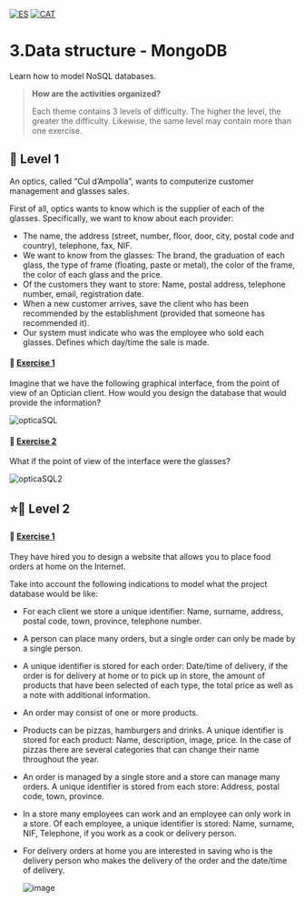 [![ES](https://img.shields.io/badge/ES-red.svg?logo=googletranslate&logoColor=white)](https://github.com/ariamdev/IT-ACADEMY-SPRINT-2/blob/main/SPRINT%202/Tasca%20S2%2003%20%20Estructura%20de%20dades%20-%20MongoDB/README.es.md)
[![CAT](https://img.shields.io/badge/CAT-yellow.svg?logo=googletranslate&logoColor=white)](https://github.com/ariamdev/IT-ACADEMY-SPRINT-2/blob/main/SPRINT%202/Tasca%20S2%2003%20%20Estructura%20de%20dades%20-%20MongoDB/README.cat.md)

3.Data structure - MongoDB
=
 
 Learn how to model NoSQL databases.

 >**How are the activities organized?**
>
>Each theme contains 3 levels of difficulty. The higher the level, the greater the difficulty. Likewise, the same level may contain more than one exercise.


🌟 Level 1
-

An optics, called “Cul d’Ampolla”, wants to computerize customer management and glasses sales.

First of all, optics wants to know which is the supplier of each of the glasses. 
Specifically, we want to know about each provider: 

- The name, the address (street, number, floor, door, city, postal code and country), telephone, fax, NIF.
- We want to know from the glasses: The brand, the graduation of each glass, the type of frame (floating, paste or metal), the color of the frame, the color of each glass and the price.
- Of the customers they want to store: Name, postal address, telephone number, email, registration date.
- When a new customer arrives, save the client who has been recommended by the establishment (provided that someone has recommended it).
- Our system must indicate who was the employee who sold each glasses. Defines which day/time the sale is made.


#### 📍 [Exercise 1](https://github.com/ariamdev/IT-ACADEMY-SPRINT-2/tree/main/SPRINT%202/Tasca%20S2%2003%20%20Estructura%20de%20dades%20-%20MongoDB/Nivell%201/Exercici1)

Imagine that we have the following graphical interface, from the point of view of an Optician client. 
How would you design the database that would provide the information?

![opticaSQL](https://github.com/user-attachments/assets/5d6b4ba8-0394-4bae-b1fa-5a032e164001)


#### 📍 [Exercise 2](https://github.com/ariamdev/IT-ACADEMY-SPRINT-2/tree/main/SPRINT%202/Tasca%20S2%2003%20%20Estructura%20de%20dades%20-%20MongoDB/Nivell%201/Exercici2)

What if the point of view of the interface were the glasses?

![opticaSQL2](https://github.com/user-attachments/assets/d6b684f2-1e6d-4a0b-a530-c205e3979bcb)

⭐🌟 Level 2
-

#### 📍 [Exercise 1](https://github.com/ariamdev/IT-ACADEMY-SPRINT-2/tree/main/SPRINT%202/Tasca%20S2%2003%20%20Estructura%20de%20dades%20-%20MongoDB/Nivell%202/Exercici1)

They have hired you to design a website that allows you to place food orders at home on the Internet.

Take into account the following indications to model what the project database would be like:

- For each client we store a unique identifier: Name, surname, address, postal code, town, province, telephone number.
- A person can place many orders, but a single order can only be made by a single person.
- A unique identifier is stored for each order: Date/time of delivery, if the order is for delivery at home or to pick up in store, the amount of products that have been selected of each type, the total price as well as a note with additional information.
- An order may consist of one or more products.
- Products can be pizzas, hamburgers and drinks. A unique identifier is stored for each product: Name, description, image, price. In the case of pizzas there are several categories that can change their name throughout the year.
- An order is managed by a single store and a store can manage many orders. A unique identifier is stored from each store: Address, postal code, town, province.
- In a store many employees can work and an employee can only work in a store. Of each employee, a unique identifier is stored: Name, surname, NIF, Telephone, if you work as a cook or delivery person.
- For delivery orders at home you are interested in saving who is the delivery person who makes the delivery of the order and the date/time of delivery.

  ![image](https://github.com/user-attachments/assets/10322547-898c-47f0-8d02-4e52e1385ffb)
